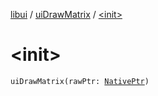[libui](../index.md) / [uiDrawMatrix](index.md) / [&lt;init&gt;](./-init-.md)

# &lt;init&gt;

`uiDrawMatrix(rawPtr: `[`NativePtr`](../../kotlinx.cinterop/-native-ptr.md)`)`